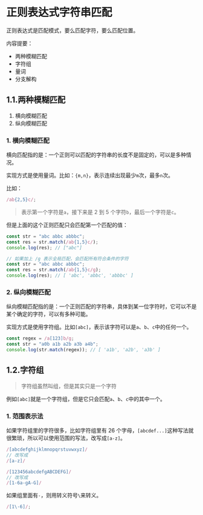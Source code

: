 # 正则表达式字符串匹配

正则表达式是匹配模式，要么匹配字符，要么匹配位置。

内容提要：

- 两种模糊匹配
- 字符组
- 量词
- 分支解构

## 1.1.两种模糊匹配

1. 横向模糊匹配
2. 纵向模糊匹配

### 1. 横向模糊匹配

横向匹配指的是：一个正则可以匹配的字符串的长度不是固定的，可以是多种情况。

实现方式是使用量词。比如：`{m,n}`，表示连续出现最少`m`次，最多`n`次。

比如：

```js
/ab{2,5}c/;
```

> 表示第一个字符是`a`，接下来是 2 到 5 个字符`b`，最后一个字符是`c`。

但是上面的这个正则匹配只会匹配第一个匹配的值：

```js
const str = "abc abbc abbbc";
const res = str.match(/ab{1,5}c/);
console.log(res); // ["abc"]

// 如果加上 /g 表示全局匹配，会匹配所有符合条件的字符
const str = "abc abbc abbbc";
const res = str.match(/ab{1,5}c/g);
console.log(res); // [ 'abc', 'abbc', 'abbbc' ]
```

### 2. 纵向模糊匹配

纵向模糊匹配指的是：一个正则匹配的字符串，具体到某一位字符时，它可以不是某个确定的字符，可以有多种可能。

实现方式是使用字符组。比如`[abc]`，表示该字符可以是`a`、`b`、`c`中的任何一个。

```js
const regex = /a[123]b/g;
const str = "a0b a1b a2b a3b a4b";
console.log(str.match(regex)); // [ 'a1b', 'a2b', 'a3b' ]
```

## 1.2.字符组

> 字符组虽然叫组，但是其实只是一个字符

例如`[abc]`就是一个字符组，但是它只会匹配`a`、`b`、`c`中的其中一个。

### 1. 范围表示法

如果字符组里的字符很多，比如字符组里有 26 个字母，`[abcdef...]`这种写法就很繁琐，所以可以使用范围的写法，改写成`[a-z]`。

```js
/[abcdefghijklmnopqrstuvwxyz]/
// 改写成
/[a-z]/

/[123456abcdefgABCDEFG]/
// 改写成
/[1-6a-gA-G]/
```

如果组里面有`-`，则用转义符号`\`来转义。

```js
/[1\-6]/;
```
